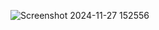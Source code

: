 ![Screenshot 2024-11-27 152556](https://github.com/user-attachments/assets/cbfb5bfa-6348-40bc-a2ef-c924a484db42)
